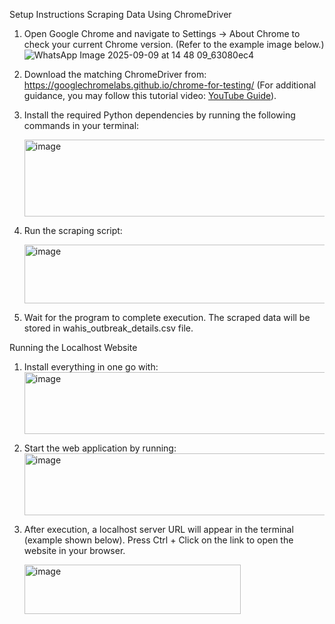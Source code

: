 Setup Instructions
Scraping Data Using ChromeDriver

1) Open Google Chrome and navigate to Settings → About Chrome to check your current Chrome version.
   (Refer to the example image below.)
   ![WhatsApp Image 2025-09-09 at 14 48 09_63080ec4](https://github.com/user-attachments/assets/2ae4b608-45c1-4124-ba80-cb5ea500e124)

2) Download the matching ChromeDriver from:
   https://googlechromelabs.github.io/chrome-for-testing/
   (For additional guidance, you may follow this tutorial video: [YouTube Guide](https://youtu.be/Bpd04FH9ycs?si=oySCEJb65zGl-deM)).

3) Install the required Python dependencies by running the following commands in your terminal:
   
   <img width="734" height="123" alt="image" src="https://github.com/user-attachments/assets/18e0bf03-dcc1-4a13-a2cc-75b494f40512" />

4) Run the scraping script:
    
   <img width="727" height="94" alt="image" src="https://github.com/user-attachments/assets/c6e55d11-b6e6-4f37-9a76-4634c3135ed7" />

5) Wait for the program to complete execution. The scraped data will be stored in wahis_outbreak_details.csv file.

Running the Localhost Website
1) Install everything in one go with:
   <img width="774" height="99" alt="image" src="https://github.com/user-attachments/assets/96f53d1d-22eb-40e6-a010-c8b6fdb4812c" />

2) Start the web application by running:
   <img width="734" height="99" alt="image" src="https://github.com/user-attachments/assets/4d2e1145-33fb-460d-8c44-9dfcb12a816d" />

3) After execution, a localhost server URL will appear in the terminal (example shown below).
   Press Ctrl + Click on the link to open the website in your browser.
   
   <img width="346" height="79" alt="image" src="https://github.com/user-attachments/assets/f90cdb31-7f5b-4910-913e-5145197740ed" />
